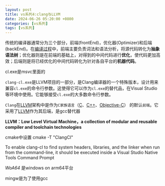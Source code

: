 ```yaml
---
layout: post
title: vs系列4:clang与LLVM
date: 2024-06-26 05:20:00 +0800
categories: [vs系列]
tags: [vs系列]
---
```


传统的编译器通常分为三个部分，前端(frontEnd)，优化器(Optimizer)和后端(backEnd)。在[编译过程](https://so.csdn.net/so/search?q=%E7%BC%96%E8%AF%91%E8%BF%87%E7%A8%8B&spm=1001.2101.3001.7020)中，前端主要负责词法和语法分析，将源代码转化为**抽象语法树**；优化器则是在前端的基础上，对得到的中间代码进行**优化**，使代码更加高效；后端则是将已经优化的中间代码转化为针对各自平台的**机器代码**。

cl.exe是msvc里面的

`clang-cl.exe`是LLVM项目的一部分，是Clang编译器的一个特殊版本，设计用来兼容`cl.exe`的命令行参数。这使得它可以作为`cl.exe`的替代品，在Visual Studio等环境中使用。它能够接受`cl.exe`的大多数命令行参数。

`Clang`在[LLVM](http://blog.fpliu.com/it/software/LLVM)架构中是作为`C家族语言`（[C](http://blog.fpliu.com/it/software/development/language/C)、[C++](http://blog.fpliu.com/it/software/development/language/C++)、[Objective-C](http://blog.fpliu.com/it/software/development/language/Objective-C)） 的默认`前端`。它采用了[LLVM](https://zh.wikipedia.org/wiki/LLVM)作为其后端，是gcc替代器

**LLVM：Low Level Virtual Machine，a collection of modular and reusable compiler and toolchain technologies**

cmake中设置 cmake -T "ClangCl"

To enable clang-cl to find system headers, libraries, and the linker when run from the command-line, it should be executed inside a Visual Studio Native Tools Command Prompt 

*WoA64* 是windows on arm64平台

mingw是为了使用gcc